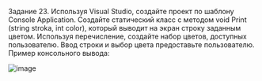 Задание 23. Используя Visual Studio, создайте проект по шаблону Console Application.
Создайте статический класс с методом void Print (string stroka, int color), который выводит на экран строку заданным цветом.
Используя перечисление, создайте набор цветов, доступных пользователю.
Ввод строки и выбор цвета предоставьте пользователю.
Пример консольного вывода:


![image](https://github.com/user-attachments/assets/4c9d5397-766d-47e7-85d1-d2a1957aa903)
